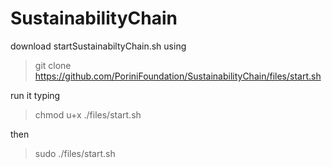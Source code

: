# SustainabilityChain

download startSustainabiltyChain.sh using

> git clone https://github.com/PoriniFoundation/SustainabilityChain/files/start.sh

run it typing
> chmod u+x ./files/start.sh

then
> sudo ./files/start.sh
